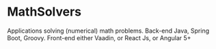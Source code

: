 # MathSolvers
Applications solving (numerical) math problems. Back-end Java, Spring Boot, Groovy. Front-end either Vaadin, or React Js, or Angular 5+
